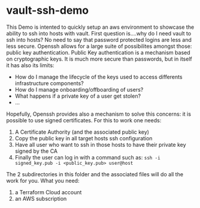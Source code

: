 # vault-ssh-demo

This Demo is intented to quickly setup an aws environment to showcase the ability to ssh into hosts with vault.
First question is....why do I need vault to ssh into hosts? 
No need to say that password protected logins are less and less secure.
Openssh allows for a large suite of possibilites amongst those: public key authentication.
Public Key authentication is a mechanism based on cryptographic keys.
It is much more secure than passwords, but in itself it has also its limits:
* How do I manage the lifecycle of the keys used to access differents infrastructure components?
* How do I manage onboarding/offboarding of users?
* What happens if a private key of a user get stolen?
* ...

Hopefully, Openssh provides also a mechanism to solve this concerns: it is possible to use signed certificates.
For this to work one needs:
1. A Certificate Authority (and the associated public key)
2. Copy the public key in all target hosts ssh configuration
3. Have all user who want to ssh in those hosts to have their private key signed by the CA
4. Finally the user can log in with a command such as: `ssh -i signed_key.pub -i <public_key.pub> user@host`

The 2 subdirectories in this folder and the associated files will do all the work for you.
What you need:
1. a Terraform Cloud account
2. an AWS subscription
